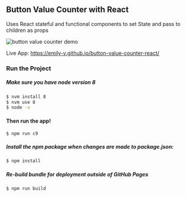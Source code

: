 ## Button Value Counter with React

Uses React stateful and functional components to set State and pass to children as props

![button value counter demo](https://media.giphy.com/media/l2S6skBwrBBEjTYj3W/giphy.gif)

Live App: https://emily-v.github.io/button-value-counter-react/

### Run the Project

##### Make sure you have node version 8
```sh
$ nvm install 8
$ nvm use 8
$ node -v
```

#### Then run the app!
```sh
$ npm run c9
```

##### Install the npm package when changes are made to package.json:
```sh
$ npm install
```

##### Re-build bundle for deployment outside of GitHub Pages

```sh
$ npm run build
```
